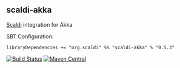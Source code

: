 ## scaldi-akka

[Scaldi](http://scaldi.org) integration for Akka

SBT Configuration:

    libraryDependencies += "org.scaldi" %% "scaldi-akka" % "0.5.3"

[![Build Status](https://travis-ci.org/scaldi/scaldi-akka.png)](https://travis-ci.org/scaldi/scaldi-akka) [![Maven Central](https://maven-badges.herokuapp.com/maven-central/org.scaldi/scaldi-akka_2.11/badge.svg)](https://maven-badges.herokuapp.com/maven-central/org.scaldi/scaldi-akka_2.11)

